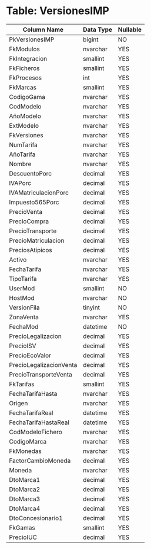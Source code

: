 # Table: VersionesIMP

| Column Name | Data Type | Nullable |
|-------------|-----------|----------|
| PkVersionesIMP | bigint | NO |
| FkModulos | nvarchar | YES |
| FkIntegracion | smallint | YES |
| FkFicheros | smallint | YES |
| FkProcesos | int | YES |
| FkMarcas | smallint | YES |
| CodigoGama | nvarchar | YES |
| CodModelo | nvarchar | YES |
| AñoModelo | nvarchar | YES |
| ExtModelo | nvarchar | YES |
| FkVersiones | nvarchar | YES |
| NumTarifa | nvarchar | YES |
| AñoTarifa | nvarchar | YES |
| Nombre | nvarchar | YES |
| DescuentoPorc | decimal | YES |
| IVAPorc | decimal | YES |
| IVAMatriculacionPorc | decimal | YES |
| Impuesto565Porc | decimal | YES |
| PrecioVenta | decimal | YES |
| PrecioCompra | decimal | YES |
| PrecioTransporte | decimal | YES |
| PrecioMatriculacion | decimal | YES |
| PreciosAtipicos | decimal | YES |
| Activo | nvarchar | YES |
| FechaTarifa | nvarchar | YES |
| TipoTarifa | nvarchar | YES |
| UserMod | smallint | NO |
| HostMod | nvarchar | NO |
| VersionFila | tinyint | NO |
| ZonaVenta | nvarchar | YES |
| FechaMod | datetime | NO |
| PrecioLegalizacion | decimal | YES |
| PrecioISV | decimal | YES |
| PrecioEcoValor | decimal | YES |
| PrecioLegalizacionVenta | decimal | YES |
| PrecioTransporteVenta | decimal | YES |
| FkTarifas | smallint | YES |
| FechaTarifaHasta | nvarchar | YES |
| Origen | nvarchar | YES |
| FechaTarifaReal | datetime | YES |
| FechaTarifaHastaReal | datetime | YES |
| CodModeloFichero | nvarchar | YES |
| CodigoMarca | nvarchar | YES |
| FkMonedas | nvarchar | YES |
| FactorCambioMoneda | decimal | YES |
| Moneda | nvarchar | YES |
| DtoMarca1 | decimal | YES |
| DtoMarca2 | decimal | YES |
| DtoMarca3 | decimal | YES |
| DtoMarca4 | decimal | YES |
| DtoConcesionario1 | decimal | YES |
| FkGamas | smallint | YES |
| PrecioIUC | decimal | YES |
